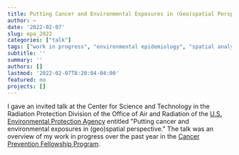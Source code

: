 ```yaml
---
title: Putting Cancer and Environmental Exposures in (Geo)spatial Perspective
author: ~
date: '2022-02-07'
slug: epa_2022
categories: ["talk"]
tags: ["work in progress", "environmental epidemiology", "spatial analysis"]
subtitle: ''
summary: ''
authors: []
lastmod: '2022-02-07T8:20:04-04:00'
featured: no
projects: []
---
```


I gave an invited talk at the Center for Science and Technology in the Radiation Protection Division of the Office of Air and Radiation of the [U.S. Environmental Protection Agency](https://www.cancer.gov/) entitled "Putting cancer and environmental exposures in (geo)spatial perspective." The talk was an overview of my work in progress over the past year in the [Cancer Prevention Fellowship Program](https://cpfp.cancer.gov/).
